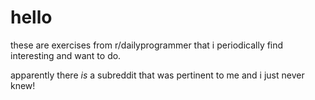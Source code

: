 # hello

these are exercises from r/dailyprogrammer that i periodically find interesting and want to do.

apparently there _is_ a subreddit that was pertinent to me and i just never knew!
